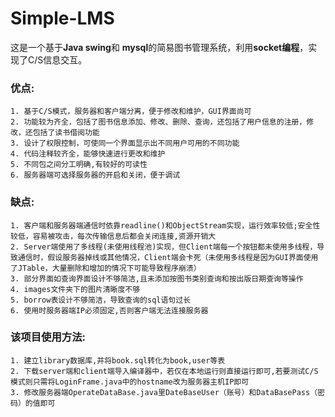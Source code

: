 # Simple-LMS

这是一个基于**Java swing**和 **mysql**的简易图书管理系统，利用**socket编程**，实现了C/S信息交互。

### 优点:

   	1. 基于C/S模式，服务器和客户端分离，便于修改和维护，GUI界面尚可
   	2. 功能较为齐全，包括了图书信息添加、修改、删除、查询，还包括了用户信息的注册，修改，还包括了读书借阅功能
   	3. 设计了权限控制，可使同一个界面显示出不同用户可用的不同功能
   	4. 代码注释较齐全，能够快速进行更改和维护
   	5. 不同包之间分工明确,有较好的可读性
   	6. 服务器端可选择服务器的开启和关闭，便于调试

### 缺点:

   	1. 客户端和服务器端通信时依靠readline()和ObjectStream实现，运行效率较低;安全性较低，容易被攻击，每次传输信息后都会关闭连接,资源开销大
   	2. Server端使用了多线程(未使用线程池)实现，但Client端每一个按钮都未使用多线程，导致通信时，假设服务器掉线或其他情况，Client端会卡死（未使用多线程是因为GUI界面使用了JTable，大量删除和增加的情况下可能导致程序崩溃）
   	3. 部分界面如查询界面设计不够简洁,且未添加按图书类别查询和按出版日期查询等操作
   	4. images文件夹下的图片清晰度不够
   	5. borrow表设计不够简洁，导致查询的sql语句过长
   	6. 使用时服务器端IP必须固定,否则客户端无法连接服务器

### 该项目使用方法:
 	1. 建立library数据库,并将book.sql转化为book,user等表
 	2. 下载server端和client端导入编译器中，若仅在本地运行则直接运行即可,若要测试C/S模式则只需将LoginFrame.java中的hostname改为服务器主机IP即可
 	3. 修改服务器端OperateDataBase.java里DateBaseUser（账号）和DataBasePass（密码）的值即可
